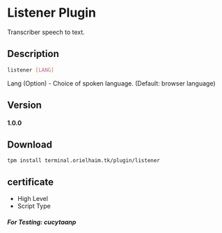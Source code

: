 # Listener Plugin
Transcriber speech to text.
## Description
```sh
listener [LANG]
```
Lang (Option) - Choice of spoken language. (Default: browser language)
## Version
#### 1.0.0
## Download
```
tpm install terminal.orielhaim.tk/plugin/listener
```
## certificate
- High Level
- Script Type
##### For Testing: *cucytaanp*